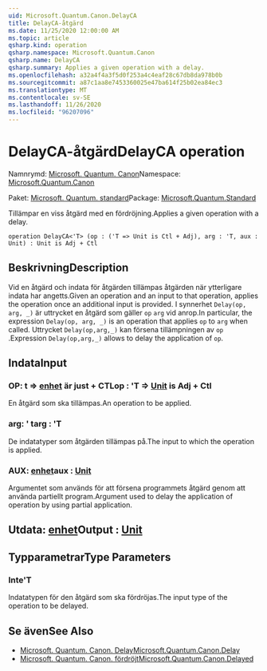 ```yaml
---
uid: Microsoft.Quantum.Canon.DelayCA
title: DelayCA-åtgärd
ms.date: 11/25/2020 12:00:00 AM
ms.topic: article
qsharp.kind: operation
qsharp.namespace: Microsoft.Quantum.Canon
qsharp.name: DelayCA
qsharp.summary: Applies a given operation with a delay.
ms.openlocfilehash: a32a4f4a3f5d0f253a4c4eaf28c67db8da978b0b
ms.sourcegitcommit: a87c1aa8e7453360025e47ba614f25b02ea84ec3
ms.translationtype: MT
ms.contentlocale: sv-SE
ms.lasthandoff: 11/26/2020
ms.locfileid: "96207096"
---
```

# <a name="delayca-operation"></a><span data-ttu-id="00cf4-102">DelayCA-åtgärd</span><span class="sxs-lookup"><span data-stu-id="00cf4-102">DelayCA operation</span></span>

<span data-ttu-id="00cf4-103">Namnrymd: [Microsoft. Quantum. Canon](xref:Microsoft.Quantum.Canon)</span><span class="sxs-lookup"><span data-stu-id="00cf4-103">Namespace: [Microsoft.Quantum.Canon](xref:Microsoft.Quantum.Canon)</span></span>

<span data-ttu-id="00cf4-104">Paket: [Microsoft. Quantum. standard](https://nuget.org/packages/Microsoft.Quantum.Standard)</span><span class="sxs-lookup"><span data-stu-id="00cf4-104">Package: [Microsoft.Quantum.Standard](https://nuget.org/packages/Microsoft.Quantum.Standard)</span></span>


<span data-ttu-id="00cf4-105">Tillämpar en viss åtgärd med en fördröjning.</span><span class="sxs-lookup"><span data-stu-id="00cf4-105">Applies a given operation with a delay.</span></span>

```qsharp
operation DelayCA<'T> (op : ('T => Unit is Ctl + Adj), arg : 'T, aux : Unit) : Unit is Adj + Ctl
```


## <a name="description"></a><span data-ttu-id="00cf4-106">Beskrivning</span><span class="sxs-lookup"><span data-stu-id="00cf4-106">Description</span></span>

<span data-ttu-id="00cf4-107">Vid en åtgärd och indata för åtgärden tillämpas åtgärden när ytterligare indata har angetts.</span><span class="sxs-lookup"><span data-stu-id="00cf4-107">Given an operation and an input to that operation, applies the operation once an additional input is provided.</span></span>
<span data-ttu-id="00cf4-108">I synnerhet `Delay(op, arg, _)` är uttrycket en åtgärd som gäller `op` `arg` vid anrop.</span><span class="sxs-lookup"><span data-stu-id="00cf4-108">In particular, the expression `Delay(op, arg, _)` is an operation that applies `op` to `arg` when called.</span></span>
<span data-ttu-id="00cf4-109">Uttrycket `Delay(op,arg,_)` kan försena tillämpningen av `op` .</span><span class="sxs-lookup"><span data-stu-id="00cf4-109">Expression `Delay(op,arg,_)` allows to delay the application of `op`.</span></span>

## <a name="input"></a><span data-ttu-id="00cf4-110">Indata</span><span class="sxs-lookup"><span data-stu-id="00cf4-110">Input</span></span>

### <a name="op--t--unit--is-adj--ctl"></a><span data-ttu-id="00cf4-111">OP: t => [enhet](xref:microsoft.quantum.lang-ref.unit)  är just + CTL</span><span class="sxs-lookup"><span data-stu-id="00cf4-111">op : 'T => [Unit](xref:microsoft.quantum.lang-ref.unit)  is Adj + Ctl</span></span>

<span data-ttu-id="00cf4-112">En åtgärd som ska tillämpas.</span><span class="sxs-lookup"><span data-stu-id="00cf4-112">An operation to be applied.</span></span>


### <a name="arg--t"></a><span data-ttu-id="00cf4-113">arg: ' t</span><span class="sxs-lookup"><span data-stu-id="00cf4-113">arg : 'T</span></span>

<span data-ttu-id="00cf4-114">De indatatyper som åtgärden tillämpas på.</span><span class="sxs-lookup"><span data-stu-id="00cf4-114">The input to which the operation is applied.</span></span>


### <a name="aux--unit"></a><span data-ttu-id="00cf4-115">AUX: [enhet](xref:microsoft.quantum.lang-ref.unit)</span><span class="sxs-lookup"><span data-stu-id="00cf4-115">aux : [Unit](xref:microsoft.quantum.lang-ref.unit)</span></span>

<span data-ttu-id="00cf4-116">Argumentet som används för att försena programmets åtgärd genom att använda partiellt program.</span><span class="sxs-lookup"><span data-stu-id="00cf4-116">Argument used to delay the application of operation by using partial application.</span></span>



## <a name="output--unit"></a><span data-ttu-id="00cf4-117">Utdata: [enhet](xref:microsoft.quantum.lang-ref.unit)</span><span class="sxs-lookup"><span data-stu-id="00cf4-117">Output : [Unit](xref:microsoft.quantum.lang-ref.unit)</span></span>



## <a name="type-parameters"></a><span data-ttu-id="00cf4-118">Typparametrar</span><span class="sxs-lookup"><span data-stu-id="00cf4-118">Type Parameters</span></span>

### <a name="t"></a><span data-ttu-id="00cf4-119">Inte</span><span class="sxs-lookup"><span data-stu-id="00cf4-119">'T</span></span>

<span data-ttu-id="00cf4-120">Indatatypen för den åtgärd som ska fördröjas.</span><span class="sxs-lookup"><span data-stu-id="00cf4-120">The input type of the operation to be delayed.</span></span>

## <a name="see-also"></a><span data-ttu-id="00cf4-121">Se även</span><span class="sxs-lookup"><span data-stu-id="00cf4-121">See Also</span></span>

- [<span data-ttu-id="00cf4-122">Microsoft. Quantum. Canon. Delay</span><span class="sxs-lookup"><span data-stu-id="00cf4-122">Microsoft.Quantum.Canon.Delay</span></span>](xref:Microsoft.Quantum.Canon.Delay)
- [<span data-ttu-id="00cf4-123">Microsoft. Quantum. Canon. fördröjt</span><span class="sxs-lookup"><span data-stu-id="00cf4-123">Microsoft.Quantum.Canon.Delayed</span></span>](xref:Microsoft.Quantum.Canon.Delayed)